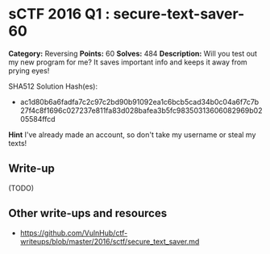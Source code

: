 # sCTF 2016 Q1 : secure-text-saver-60

**Category:** Reversing
**Points:** 60
**Solves:** 484
**Description:**
Will you test out my new program for me? It saves important info and keeps it away from prying eyes!


SHA512 Solution Hash(es):
* ac1d80b6a6fadfa7c2c97c2bd90b91092ea1c6bcb5cad34b0c04a6f7c7b27f4c8f1696c027237e811fa83d028bafea3b5fc98350313606082969b0205584ffcd

**Hint**
I've already made an account, so don't take my username or steal my texts!


## Write-up

(TODO)

## Other write-ups and resources

* https://github.com/VulnHub/ctf-writeups/blob/master/2016/sctf/secure_text_saver.md
